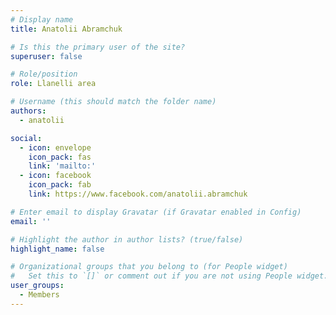 ```yaml
---
# Display name
title: Anatolii Abramchuk

# Is this the primary user of the site?
superuser: false

# Role/position
role: Llanelli area

# Username (this should match the folder name)
authors:
  - anatolii

social:
  - icon: envelope
    icon_pack: fas
    link: 'mailto:'
  - icon: facebook
    icon_pack: fab
    link: https://www.facebook.com/anatolii.abramchuk

# Enter email to display Gravatar (if Gravatar enabled in Config)
email: ''

# Highlight the author in author lists? (true/false)
highlight_name: false

# Organizational groups that you belong to (for People widget)
#   Set this to `[]` or comment out if you are not using People widget.
user_groups:
  - Members
---
```


